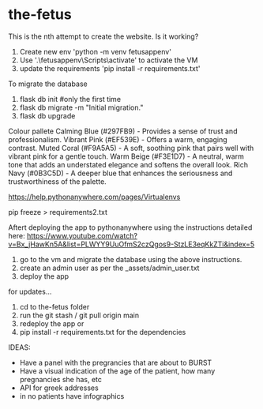 # the-fetus

This is the nth attempt to create the website. Is it working?

1. Create new env 'python -m venv fetusappenv'
2. Use '.\fetusappenv\Scripts\activate' to activate the VM
3. update the requirements 'pip install -r requirements.txt'


To migrate the database
1. flask db init #only the first time
2. flask db migrate -m "Initial migration."
3. flask db upgrade

Colour pallete
Calming Blue (#297FB9) - Provides a sense of trust and professionalism.
Vibrant Pink (#EF539E) - Offers a warm, engaging contrast.
Muted Coral (#F9A5A5) - A soft, soothing pink that pairs well with vibrant pink for a gentle touch.
Warm Beige (#F3E1D7) - A neutral, warm tone that adds an understated elegance and softens the overall look.
Rich Navy (#0B3C5D) - A deeper blue that enhances the seriousness and trustworthiness of the palette.

https://help.pythonanywhere.com/pages/Virtualenvs

pip freeze > requirements2.txt

Aftert deploying the app to pythonanywhere using the instructions detailed here: https://www.youtube.com/watch?v=Bx_jHawKn5A&list=PLWYY9UuOfmS2czQgos9-StzLE3eqKkZTi&index=5
1. go to the vm and migrate the database using the above instructions.
2. create an admin user as per the _assets/admin_user.txt
3. deploy the app

for updates...
1. cd to the-fetus folder
2. run the git stash / git pull origin main
3. redeploy the app or
4. pip install -r requirements.txt for the dependencies


IDEAS:
- Have a panel with the pregrancies that are about to BURST
- Have a visual indication of the age of the patient, how many pregnancies she has, etc
- API for greek addresses
- in no patients have infographics
